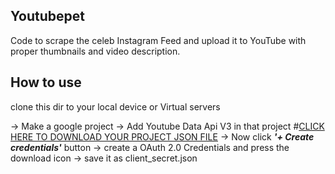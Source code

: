 ## Youtubepet
Code to scrape the celeb Instagram Feed and upload it to YouTube with proper thumbnails and video description.

## How to use
 clone this dir to your local device or Virtual servers
  

  -> Make a google project
  -> Add Youtube Data Api V3 in that project 
  #[CLICK HERE TO DOWNLOAD YOUR PROJECT JSON FILE](https://console.cloud.google.com/apis/api/youtube.googleapis.com/credentials)
  -> Now click  **_'+ Create credentials'_** button
  -> create a OAuth 2.0 Credentials and press the download icon
  -> save it as client_secret.json
  



